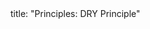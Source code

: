 <frontmatter>
title: "Principles: DRY Principle"
</frontmatter>

<include src="unit-inPage-asFlat.md" boilerplate />
